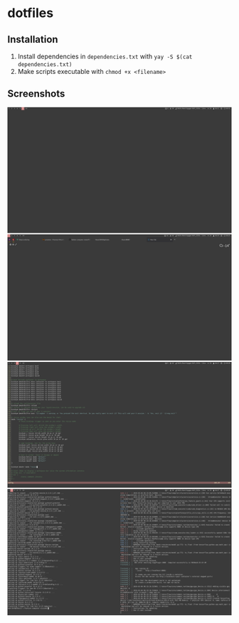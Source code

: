 # dotfiles

## Installation
1. Install dependencies in `dependencies.txt` with `yay -S $(cat dependencies.txt)`
2. Make scripts executable with `chmod +x <filename>`
 
## Screenshots

![alt text][desktop]
![alt text][firefox]
![alt text][neovim]
![alt text][two-terminals]


[desktop]: https://github.com/henriknh/dotfiles/raw/master/desktop.png "Desktop"
[firefox]: https://github.com/henriknh/dotfiles/raw/master/firefox.png "Firefox"
[neovim]: https://github.com/henriknh/dotfiles/raw/master/neovim.png "Neovim"
[two-terminals]: https://github.com/henriknh/dotfiles/raw/master/two-terminals.png "Two terminal windows"
